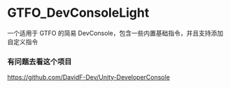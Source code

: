 # GTFO_DevConsoleLight
一个适用于 GTFO 的简易 DevConsole，包含一些内置基础指令，并且支持添加自定义指令

### 有问题去看这个项目
https://github.com/DavidF-Dev/Unity-DeveloperConsole

